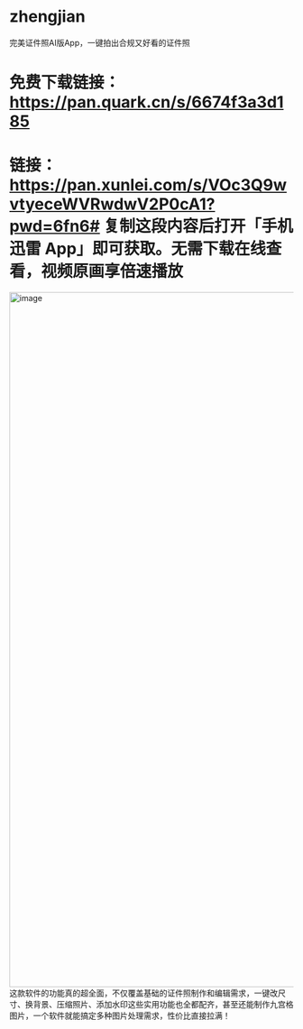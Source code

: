 # zhengjian
完美证件照AI版App，一键拍出合规又好看的证件照
# 免费下载链接：https://pan.quark.cn/s/6674f3a3d185
# 链接：https://pan.xunlei.com/s/VOc3Q9wvtyeceWVRwdwV2P0cA1?pwd=6fn6# 复制这段内容后打开「手机迅雷 App」即可获取。无需下载在线查看，视频原画享倍速播放
<img width="710" height="1233" alt="image" src="https://github.com/user-attachments/assets/53ef2571-0e99-4fd0-90d5-cd578dd5b923" />
这款软件的功能真的超全面，不仅覆盖基础的证件照制作和编辑需求，一键改尺寸、换背景、压缩照片、添加水印这些实用功能也全都配齐，甚至还能制作九宫格图片，一个软件就能搞定多种图片处理需求，性价比直接拉满！

